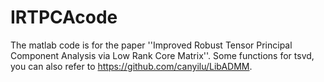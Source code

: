 # IRTPCAcode
The matlab code is for the paper ''Improved Robust Tensor Principal Component Analysis via Low Rank Core Matrix''. Some functions for tsvd, you can also refer to https://github.com/canyilu/LibADMM.
